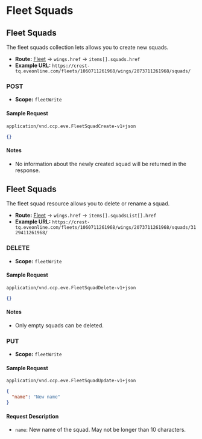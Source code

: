 # Fleet Squads

## Fleet Squads

The fleet squads collection lets allows you to create new squads.

- **Route:** [Fleet](fleet_fleet.md) → `wings.href` → `items[].squads.href`
- **Example URL:** `https://crest-tq.eveonline.com/fleets/1060711261968/wings/2073711261968/squads/`

### POST

- **Scope:** `fleetWrite`

#### Sample Request

`application/vnd.ccp.eve.FleetSquadCreate-v1+json`

```json
{}
```

#### Notes

- No information about the newly created squad will be returned in the response.

## Fleet Squads

The fleet squad resource allows you to delete or rename a squad.

- **Route:** [Fleet](fleet_fleet.md) → `wings.href` → `items[].squadsList[].href`
- **Example URL:** `https://crest-tq.eveonline.com/fleets/1060711261968/wings/2073711261968/squads/3129411261968/`

### DELETE

- **Scope:** `fleetWrite`

#### Sample Request

`application/vnd.ccp.eve.FleetSquadDelete-v1+json`

```json
{}
```

#### Notes

- Only empty squads can be deleted.

### PUT

- **Scope:** `fleetWrite`

#### Sample Request

`application/vnd.ccp.eve.FleetSquadUpdate-v1+json`

```json
{
  "name": "New name"
}
```

#### Request Description

- `name`: New name of the squad. May not be longer than 10 characters.
